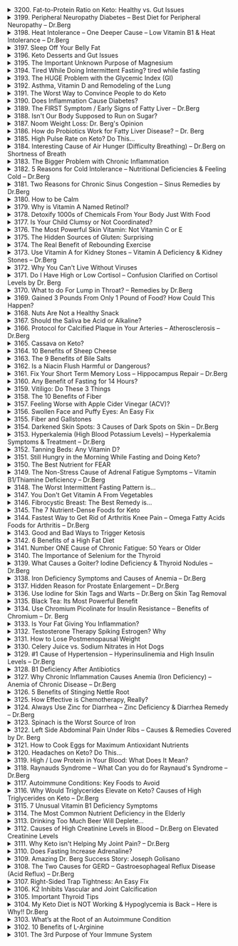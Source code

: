 <details>
<summary>3200. Fat-to-Protein Ratio on Keto: Healthy vs. Gut Issues</summary>

[[Youtube]](https://www.youtube.com/watch?v=mwwBazbQtjs)


</details>

<details>
<summary>3199. Peripheral Neuropathy Diabetes – Best Diet for Peripheral Neuropathy – Dr.Berg</summary>

[[Youtube]](https://www.youtube.com/watch?v=_8-elEw7tZM)


</details>

<details>
<summary>3198. Heat Intolerance – One Deeper Cause – Low Vitamin B1 & Heat Intolerance – Dr.Berg</summary>

[[Youtube]](https://www.youtube.com/watch?v=uNBKd_RhaKY)


</details>

<details>
<summary>3197. Sleep Off Your Belly Fat</summary>

[[Youtube]](https://www.youtube.com/watch?v=IrgxOaIDt5c)


</details>

<details>
<summary>3196. Keto Desserts and Gut Issues</summary>

[[Youtube]](https://www.youtube.com/watch?v=C95PkgqnGN0)


</details>

<details>
<summary>3195. The Important Unknown Purpose of Magnesium</summary>

[[Youtube]](https://www.youtube.com/watch?v=r2NsVz_DSC0)


</details>

<details>
<summary>3194. Tired While Doing Intermittent Fasting? tired while fasting</summary>

[[Youtube]](https://www.youtube.com/watch?v=1fHXIECUvfs)


</details>

<details>
<summary>3193. The HUGE Problem with the Glycemic Index (GI)</summary>

[[Youtube]](https://www.youtube.com/watch?v=g4MwvHyiJs0)


</details>

<details>
<summary>3192. Asthma, Vitamin D and Remodeling of the Lung</summary>

[[Youtube]](https://www.youtube.com/watch?v=txUuZFRnQMU)


</details>

<details>
<summary>3191. The Worst Way to Convince People to do Keto</summary>

[[Youtube]](https://www.youtube.com/watch?v=GGLxAJB7NqY)


</details>

<details>
<summary>3190. Does Inflammation Cause Diabetes?</summary>

[[Youtube]](https://www.youtube.com/watch?v=QqcFCk9TiYY)


</details>

<details>
<summary>3189. The FIRST Symptom / Early Signs of Fatty Liver – Dr.Berg</summary>

[[Youtube]](https://www.youtube.com/watch?v=Vb5c7cCA9ag)


</details>

<details>
<summary>3188. Isn't Our Body Supposed to Run on Sugar?</summary>

[[Youtube]](https://www.youtube.com/watch?v=V7Ga0Cx0U1Q)


</details>

<details>
<summary>3187. Noom Weight Loss: Dr. Berg's Opinion</summary>

[[Youtube]](https://www.youtube.com/watch?v=NktTodLBugw)


</details>

<details>
<summary>3186. How do Probiotics Work for Fatty Liver Disease? – Dr. Berg</summary>

[[Youtube]](https://www.youtube.com/watch?v=KC7s_i0Y4VE)


</details>

<details>
<summary>3185. High Pulse Rate on Keto? Do This...</summary>

[[Youtube]](https://www.youtube.com/watch?v=zMl-ZtARmJg)


</details>

<details>
<summary>3184. Interesting Cause of Air Hunger (Difficulty Breathing) – Dr.Berg on Shortness of Breath</summary>

[[Youtube]](https://www.youtube.com/watch?v=_nJMzbYmzKA)


</details>

<details>
<summary>3183. The Bigger Problem with Chronic Inflammation</summary>

[[Youtube]](https://www.youtube.com/watch?v=2uaX49l7wYw)


</details>

<details>
<summary>3182. 5 Reasons for Cold Intolerance – Nutritional Deficiencies & Feeling Cold – Dr.Berg</summary>

[[Youtube]](https://www.youtube.com/watch?v=6cADeKDW65g)


</details>

<details>
<summary>3181. Two Reasons for Chronic Sinus Congestion – Sinus Remedies by Dr.Berg</summary>

[[Youtube]](https://www.youtube.com/watch?v=dLxuWLSUWmY)


</details>

<details>
<summary>3180. How to be Calm</summary>

[[Youtube]](https://www.youtube.com/watch?v=KR3ZeT_e1OQ)


</details>

<details>
<summary>3179. Why is Vitamin A Named Retinol?</summary>

[[Youtube]](https://www.youtube.com/watch?v=QHfUDDn_hAw)


</details>

<details>
<summary>3178. Detoxify 1000s of Chemicals From Your Body Just With Food</summary>

[[Youtube]](https://www.youtube.com/watch?v=HN0yEn4vbRw)


</details>

<details>
<summary>3177. Is Your Child Clumsy or Not Coordinated?</summary>

[[Youtube]](https://www.youtube.com/watch?v=7dH1rB64MfU)


</details>

<details>
<summary>3176. The Most Powerful Skin Vitamin: Not Vitamin C or E</summary>

[[Youtube]](https://www.youtube.com/watch?v=l48-rvRolq0)


</details>

<details>
<summary>3175. The Hidden Sources of Gluten: Surprising</summary>

[[Youtube]](https://www.youtube.com/watch?v=PJ2cW7mF9RE)


</details>

<details>
<summary>3174. The Real Benefit of Rebounding Exercise</summary>

[[Youtube]](https://www.youtube.com/watch?v=Jrtwq60n-Ds)


</details>

<details>
<summary>3173. Use Vitamin A for Kidney Stones – Vitamin A Deficiency & Kidney Stones – Dr.Berg</summary>

[[Youtube]](https://www.youtube.com/watch?v=XgRiuJT_2ck)


</details>

<details>
<summary>3172. Why You Can't Live Without Viruses</summary>

[[Youtube]](https://www.youtube.com/watch?v=5WJg00tcQgI)


</details>

<details>
<summary>3171. Do I Have High or Low Cortisol – Confusion Clarified on Cortisol Levels by Dr. Berg</summary>

[[Youtube]](https://www.youtube.com/watch?v=P-EkWPL67G4)


</details>

<details>
<summary>3170. What to do For Lump in Throat? – Remedies by Dr.Berg</summary>

[[Youtube]](https://www.youtube.com/watch?v=UAzRA1oywfw)


</details>

<details>
<summary>3169. Gained 3 Pounds From Only 1 Pound of Food? How Could This Happen?</summary>

[[Youtube]](https://www.youtube.com/watch?v=e32530qunyg)


</details>

<details>
<summary>3168. Nuts Are Not a Healthy Snack</summary>

[[Youtube]](https://www.youtube.com/watch?v=5WI4_eUhJI0)


</details>

<details>
<summary>3167. Should the Saliva be Acid or Alkaline?</summary>

[[Youtube]](https://www.youtube.com/watch?v=SZnBfT96CFc)


</details>

<details>
<summary>3166. Protocol for Calcified Plaque in Your Arteries – Atherosclerosis – Dr.Berg</summary>

[[Youtube]](https://www.youtube.com/watch?v=2hkWSdtVGcg)


</details>

<details>
<summary>3165. Cassava on Keto?</summary>

[[Youtube]](https://www.youtube.com/watch?v=L68OzCWyStk)


</details>

<details>
<summary>3164. 10 Benefits of Sheep Cheese</summary>

[[Youtube]](https://www.youtube.com/watch?v=dXCl0CIiwi0)


</details>

<details>
<summary>3163. The 9 Benefits of Bile Salts</summary>

[[Youtube]](https://www.youtube.com/watch?v=rWwR_UYdiu0)


</details>

<details>
<summary>3162. Is a Niacin Flush Harmful or Dangerous?</summary>

[[Youtube]](https://www.youtube.com/watch?v=BafsDqvqf3w)


</details>

<details>
<summary>3161. Fix Your Short Term Memory Loss – Hippocampus Repair – Dr.Berg</summary>

[[Youtube]](https://www.youtube.com/watch?v=xykt0O98Wpk)


</details>

<details>
<summary>3160. Any Benefit of Fasting for 14 Hours?</summary>

[[Youtube]](https://www.youtube.com/watch?v=y6yJ09fiBHE)


</details>

<details>
<summary>3159. Vitiligo: Do These 3 Things</summary>

[[Youtube]](https://www.youtube.com/watch?v=ZOEWWvwCj_s)


</details>

<details>
<summary>3158. The 10 Benefits of Fiber</summary>

[[Youtube]](https://www.youtube.com/watch?v=75UsPlOdgjk)


</details>

<details>
<summary>3157. Feeling Worse with Apple Cider Vinegar (ACV)?</summary>

[[Youtube]](https://www.youtube.com/watch?v=q2HThyEtD2g)


</details>

<details>
<summary>3156. Swollen Face and Puffy Eyes: An Easy Fix</summary>

[[Youtube]](https://www.youtube.com/watch?v=BU6CczYqS8o)


</details>

<details>
<summary>3155. Fiber and Gallstones</summary>

[[Youtube]](https://www.youtube.com/watch?v=y9urnCUFMa0)


</details>

<details>
<summary>3154. Darkened Skin Spots: 3 Causes of Dark Spots on Skin – Dr.Berg</summary>

[[Youtube]](https://www.youtube.com/watch?v=otV51XLXa4A)


</details>

<details>
<summary>3153. Hyperkalemia (High Blood Potassium Levels) – Hyperkalemia Symptoms & Treatment – Dr.Berg</summary>

[[Youtube]](https://www.youtube.com/watch?v=VKW99YifhHs)


</details>

<details>
<summary>3152. Tanning Beds: Any Vitamin D?</summary>

[[Youtube]](https://www.youtube.com/watch?v=vKf8K-Gc-vE)


</details>

<details>
<summary>3151. Still Hungry in the Morning While Fasting and Doing Keto?</summary>

[[Youtube]](https://www.youtube.com/watch?v=YR-z6lw-YCg)


</details>

<details>
<summary>3150. The Best Nutrient for FEAR</summary>

[[Youtube]](https://www.youtube.com/watch?v=TY9qIuSR8Fg)


</details>

<details>
<summary>3149. The Non-Stress Cause of Adrenal Fatigue Symptoms – Vitamin B1/Thiamine Deficiency – Dr.Berg</summary>

[[Youtube]](https://www.youtube.com/watch?v=IoAGKwEhU5I)


</details>

<details>
<summary>3148. The Worst Intermittent Fasting Pattern is...</summary>

[[Youtube]](https://www.youtube.com/watch?v=AR3WzxPG5gI)


</details>

<details>
<summary>3147. You Don't Get Vitamin A From Vegetables</summary>

[[Youtube]](https://www.youtube.com/watch?v=yzBnjfjbjUM)


</details>

<details>
<summary>3146. Fibrocystic Breast: The Best Remedy is...</summary>

[[Youtube]](https://www.youtube.com/watch?v=cWeXMuGZvOQ)


</details>

<details>
<summary>3145. The 7 Nutrient-Dense Foods for Keto</summary>

[[Youtube]](https://www.youtube.com/watch?v=w10SIIog0OM)


</details>

<details>
<summary>3144. Fastest Way to Get Rid of Arthritis Knee Pain – Omega Fatty Acids Foods for Arthritis – Dr.Berg</summary>

[[Youtube]](https://www.youtube.com/watch?v=30vZc19ijT0)


</details>

<details>
<summary>3143. Good and Bad Ways to Trigger Ketosis</summary>

[[Youtube]](https://www.youtube.com/watch?v=tsXEBm_tSbE)


</details>

<details>
<summary>3142. 6 Benefits of a High Fat Diet</summary>

[[Youtube]](https://www.youtube.com/watch?v=SUvN-SKdX-g)


</details>

<details>
<summary>3141. Number ONE Cause of Chronic Fatigue: 50 Years or Older</summary>

[[Youtube]](https://www.youtube.com/watch?v=VxgF2p39QkU)


</details>

<details>
<summary>3140. The Importance of Selenium for the Thyroid</summary>

[[Youtube]](https://www.youtube.com/watch?v=U0jeLVEzU5M)


</details>

<details>
<summary>3139. What Causes a Goiter? Iodine Deficiency & Thyroid Nodules – Dr.Berg</summary>

[[Youtube]](https://www.youtube.com/watch?v=VRaoSg7UEZM)


</details>

<details>
<summary>3138. Iron Deficiency Symptoms and Causes of Anemia – Dr.Berg</summary>

[[Youtube]](https://www.youtube.com/watch?v=eqCensiK8Ac)


</details>

<details>
<summary>3137. Hidden Reason for Prostate Enlargement – Dr.Berg</summary>

[[Youtube]](https://www.youtube.com/watch?v=58ddoKMDOko)


</details>

<details>
<summary>3136. Use Iodine for Skin Tags and Warts – Dr.Berg on Skin Tag Removal</summary>

[[Youtube]](https://www.youtube.com/watch?v=ei6Ohv9gLXA)


</details>

<details>
<summary>3135. Black Tea: Its Most Powerful Benefit</summary>

[[Youtube]](https://www.youtube.com/watch?v=Ntl6aTCdf8c)


</details>

<details>
<summary>3134. Use Chromium Picolinate for Insulin Resistance – Benefits of Chromium – Dr. Berg</summary>

[[Youtube]](https://www.youtube.com/watch?v=tm5UHEh_PNI)


</details>

<details>
<summary>3133. Is Your Fat Giving You Inflammation?</summary>

[[Youtube]](https://www.youtube.com/watch?v=27g0lAnvwmU)


</details>

<details>
<summary>3132. Testosterone Therapy Spiking Estrogen? Why</summary>

[[Youtube]](https://www.youtube.com/watch?v=amsr6TlEaIQ)


</details>

<details>
<summary>3131. How to Lose Postmenopausal Weight</summary>

[[Youtube]](https://www.youtube.com/watch?v=60o317C-Ss0)


</details>

<details>
<summary>3130. Celery Juice vs. Sodium Nitrates in Hot Dogs</summary>

[[Youtube]](https://www.youtube.com/watch?v=MH7BgSHVc-Y)


</details>

<details>
<summary>3129. #1 Cause of Hypertension – Hyperinsulinemia and High Insulin Levels – Dr.Berg</summary>

[[Youtube]](https://www.youtube.com/watch?v=KgBFzIY7Hx4)


</details>

<details>
<summary>3128. B1 Deficiency After Antibiotics</summary>

[[Youtube]](https://www.youtube.com/watch?v=TakMkQvo5qQ)


</details>

<details>
<summary>3127. Why Chronic Inflammation Causes Anemia (Iron Deficiency) – Anemia of Chronic Disease – Dr.Berg</summary>

[[Youtube]](https://www.youtube.com/watch?v=DbQeaivmgb4)


</details>

<details>
<summary>3126. 5 Benefits of Stinging Nettle Root</summary>

[[Youtube]](https://www.youtube.com/watch?v=o-HxGaqiBU4)


</details>

<details>
<summary>3125. How Effective is Chemotherapy, Really?</summary>

[[Youtube]](https://www.youtube.com/watch?v=r14pSzQQNnk)


</details>

<details>
<summary>3124. Always Use Zinc for Diarrhea – Zinc Deficiency & Diarrhea Remedy – Dr.Berg</summary>

[[Youtube]](https://www.youtube.com/watch?v=vEf9T73iRZw)


</details>

<details>
<summary>3123. Spinach is the Worst Source of Iron</summary>

[[Youtube]](https://www.youtube.com/watch?v=44YF69CAG20)


</details>

<details>
<summary>3122. Left Side Abdominal Pain Under Ribs – Causes & Remedies Covered by Dr. Berg</summary>

[[Youtube]](https://www.youtube.com/watch?v=AK5qHLpq408)


</details>

<details>
<summary>3121. How to Cook Eggs for Maximum Antioxidant Nutrients</summary>

[[Youtube]](https://www.youtube.com/watch?v=b7W6Q1xStwQ)


</details>

<details>
<summary>3120. Headaches on Keto? Do This...</summary>

[[Youtube]](https://www.youtube.com/watch?v=QXAtIQI84hI)


</details>

<details>
<summary>3119. High / Low Protein in Your Blood: What Does It Mean?</summary>

[[Youtube]](https://www.youtube.com/watch?v=1hd9djXb1RE)


</details>

<details>
<summary>3118. Raynauds Syndrome – What Can you do for Raynaud's Syndrome – Dr.Berg</summary>

[[Youtube]](https://www.youtube.com/watch?v=CC5kKTe1eWI)


</details>

<details>
<summary>3117. Autoimmune Conditions: Key Foods to Avoid</summary>

[[Youtube]](https://www.youtube.com/watch?v=yK32xrQ_9pE)


</details>

<details>
<summary>3116. Why Would Triglycerides Elevate on Keto? Causes of High Triglycerides on Keto – Dr.Berg</summary>

[[Youtube]](https://www.youtube.com/watch?v=sEa4iFPHJwo)


</details>

<details>
<summary>3115. 7 Unusual Vitamin B1 Deficiency Symptoms</summary>

[[Youtube]](https://www.youtube.com/watch?v=hjvPC1ayCWk)


</details>

<details>
<summary>3114. The Most Common Nutrient Deficiency in the Elderly</summary>

[[Youtube]](https://www.youtube.com/watch?v=z5zv8bvbBEc)


</details>

<details>
<summary>3113. Drinking Too Much Beer Will Deplete...</summary>

[[Youtube]](https://www.youtube.com/watch?v=n4W54z0klxQ)


</details>

<details>
<summary>3112. Causes of High Creatinine Levels in Blood – Dr.Berg on Elevated Creatinine Levels</summary>

[[Youtube]](https://www.youtube.com/watch?v=PUn3_n7Y4Ns)


</details>

<details>
<summary>3111. Why Keto isn't Helping My Joint Pain? – Dr.Berg</summary>

[[Youtube]](https://www.youtube.com/watch?v=AgOvSnw2tfE)


</details>

<details>
<summary>3110. Does Fasting Increase Adrenaline?</summary>

[[Youtube]](https://www.youtube.com/watch?v=Th252QYGXWc)


</details>

<details>
<summary>3109. Amazing Dr. Berg Success Story: Joseph Golisano</summary>

[[Youtube]](https://www.youtube.com/watch?v=YjFuwexCuyI)


</details>

<details>
<summary>3108. The Two Causes for GERD – Gastroesophageal Reflux Disease (Acid Reflux) – Dr.Berg</summary>

[[Youtube]](https://www.youtube.com/watch?v=nkRrlJFDFdA)


</details>

<details>
<summary>3107. Right-Sided Trap Tightness: An Easy Fix</summary>

[[Youtube]](https://www.youtube.com/watch?v=g7mwonjsCuI)


</details>

<details>
<summary>3106. K2 Inhibits Vascular and Joint Calcification</summary>

[[Youtube]](https://www.youtube.com/watch?v=JHXiGFusTEU)


</details>

<details>
<summary>3105. Important Thyroid Tips</summary>

[[Youtube]](https://www.youtube.com/watch?v=gnj81A3C3xs)


</details>

<details>
<summary>3104. My Keto Diet is NOT Working & Hypoglycemia is Back – Here is Why!! Dr.Berg</summary>

[[Youtube]](https://www.youtube.com/watch?v=OgG_Mj7n04k)


</details>

<details>
<summary>3103. What’s at the Root of an Autoimmune Condition</summary>

[[Youtube]](https://www.youtube.com/watch?v=ukN0yp-d1yM)


</details>

<details>
<summary>3102. 10 Benefits of L-Arginine</summary>

[[Youtube]](https://www.youtube.com/watch?v=WXZcFlxEgKs)


</details>

<details>
<summary>3101. The 3rd Purpose of Your Immune System</summary>

[[Youtube]](https://www.youtube.com/watch?v=kMjpK_Iel0w)


</details>

